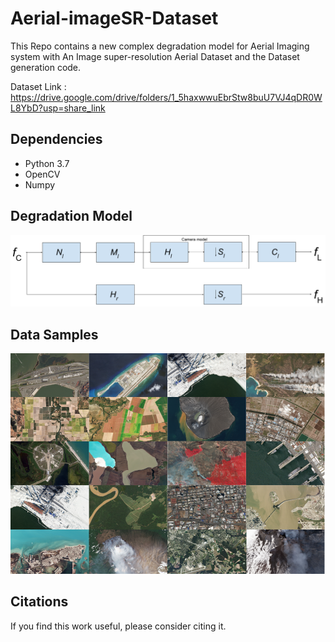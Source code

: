 # Aerial-imageSR-Dataset
This Repo contains  a new complex degradation model for Aerial Imaging system with An Image super-resolution Aerial Dataset and the Dataset generation code.

Dataset Link : https://drive.google.com/drive/folders/1_5haxwwuEbrStw8buU7VJ4qDR0WL8YbD?usp=share_link
## Dependencies
* Python 3.7
* OpenCV
* Numpy
## Degradation Model
![Degradatin Model](https://github.com/SherifAshraf1994/Aerial-imageSR-Dataset/blob/main/Degradation_model.png)
## Data Samples
![DataGrid](https://github.com/SherifAshraf1994/Aerial-imageSR-Dataset/blob/main/DatasetGrid.png)
## Citations
If you find this work useful, please consider citing it.
